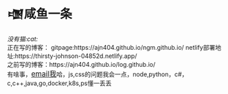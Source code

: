 <h1>&#74529咸鱼一条</h1>
<i>没有猫:cat:</i>
<br>
正在写的博客：
gitpage:https://ajn404.github.io/ngm.github.io/
netlify部署地址:https://thirsty-johnson-04852d.netlify.app/
<br>
之前写的博客：https://ajn404.github.io/log.github.io/
<br>
有啥事，<a href="mailto:huiyuening00@gmail.com" target="_blank" style="font-size:1.2em;">email我</a>哈，js,css的问题我会一点，node,python，c#，c,c++,java,go,docker,k8s,ps懂一丢丢
